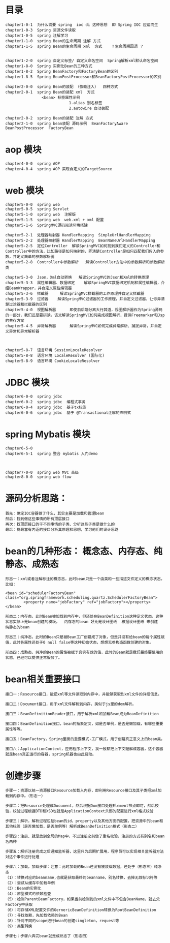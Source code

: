 # 目录 
    chapter1-0-1  为什么需要 spring  ioc di 这种思想  即 Spring IOC 应运而生
    chapter1-0-3  Spring 资源文件读取
    chapter1-0-5  spring 注解学习
    chapter1-1-0  spring Bean的生命周期 注解 方式
    chapter1-1-5  spring Bean的生命周期 xml  方式    ？生命周期回调 ？
  
    
    chapter1-2-0  spring 自定义标签/ 自定义命名空间  Spring解析xml默认命名空间
    chapter1-8-0  Spring 实例化Bean的三种方式
    chapter1-8-2  Spring BeanFactory和FactoryBean的区别
    chapter1-8-5  Spring BeanPostProcessor和BeanFactoryPostProcessor的区别
    
    chapter2-0-0  spring Bean的装配 （依赖注入）  四种方式
    chapter2-0-1  spring Bean的装配 xml  方式
                    <bean> 标签属性示例
                                1.alias 别名标签
                                2.autowire 自动装配 
                                
    chapter2-0-2  spring Bean的装配 注解 方式
    chapter2-1-0  spring bean装配 源码示例  BeanFactoryAware BeanPostProcessor  FactoryBean
# aop 模块   
    chapter4-0-0  spring AOP
    chapter4-0-4  spring AOP 实现自定义的TargetSource
# web 模块
    chapter5-0-0  spring web
    chapter5-0-5  spring Servlet 
    chapter5-1-0  spring web  注解版 
    chapter5-1-5  spring web  web.xml + xml 配置
    chapter5-1-6  SpringMVC源码阅读环境搭建  
    
    chapter5-2-1  处理器映射器 HandlerMapping  SimpleUrlHandlerMapping
    chapter5-2-2  处理器映射器 HandlerMapping  BeanNameUrlHandlerMapping
    chapter5-2-5  定位Controller  解读SpringMVC如何找到我们定义的Controller和Controller中的方法，比如路径是如何映射的，弄清楚Controller是如何匹配我们传入的参数，并定义简单的参数解析器
    chapter5-2-8  Controller中参数解析   解读Controller方法中的参数解析和参数解析类
    
    chapter5-3-0  Json，Xml自动转换   解读SpringMVC的Json和Xml的转换原理
    chapter5-3-3  属性编辑器、数据绑定    解读SpringMVC数据绑定机制和属性编辑器，介绍BeanWrapper，并自定义属性编辑器
    chapter5-3-6  拦截器     解读SpringMVC拦截器的工作原理并自定义拦截器
    chapter5-3-9  过滤器    解读SpringMVC过滤器的工作原理，并自定义过滤器，让你弄清楚过滤器和拦截器的区别
    chapter5-4-0  视图解析器      即使前后端分离大行其道，视图解析器作为Spring源码的一部分，我们还是要研读。该文解读SpringMVC如何完成视图解析，提供Freemarker和Jsp的共存方案
    chapter5-4-5  异常解析器      解读SpringMVC如何完成异常解析、捕捉异常，并自定义异常和异常解析器
 


    chapter5-8-7  语言环境 SessionLocaleResolver  
    chapter5-8-8  语言环境 LocaleResolver (国际化)
    chapter5-8-9  语言环境 CookieLocaleResolver  
    
# JDBC 模块 
    chapter6-0-0  spring jdbc
    chapter6-0-2  spring jdbc  编程式事务
    chapter6-0-4  spring jdbc  基于tx标签 
    chapter6-0-6  spring jdbc  基于 @Transactional注解的声明式
    
# spring Mybatis  模块    
    chapter6-5-0  
    chapter6-5-1  spring 整合 mybatis 入门demo
    
    
    
    chapter7-0-0  spring web MVC 高级
    chapter8-0-0  spring web flow


# 源码分析思路：
    首先：确定IOC容器做了什么，其实主要是加载和管理bean
    然后：找到做这些事情的所有顶层接口
    再次：找顶层接口的干不同事情的子类、分析这些子类是做什么的
    最后：挑最富有内涵的接口分析其原理和思想，学习他们的设计思路

#  bean的几种形态： 概念态、内存态、纯静态、成熟态
 
    形态一：xml或者注解标注的概念态，此时bean只是一个由类和一些描述文件定义的概念状态，比如：
    
    <bean id="schedulerFactoryBean" class="org.springframework.scheduling.quartz.SchedulerFactoryBean">
            <property name="jobFactory" ref="jobFactory"></property>
    </bean>
    
    形态二：内存态，此时Bean被加载到内存中，但还处在BeanDefinition这种定义状态，这种状态实际上是bean创建的模板。  内存态的bean 好比是设计图纸  根据设计图纸 来创建  纯静态的bean 
    
    形态三：纯净态，此时的Bean只是被Bean工厂创建成了对象，但是并没有给bean的每个属性赋值，此时各属性还处于0 null false等这种初始状态，想想无参构造函数创建的对象。
    
    形态四：成熟态，纯净的Bean的属性被赋予真实有效的值，此时的Bean就是我们最终要使用的状态，已经可以提供正常服务了。
    
# bean相关重要接口
    接口一：Resource接口，能把xml等文件读取到内存中，并能够获取到xml文件的详细信息。
    
    接口二：Document接口，用于xml文件解析到内存，类似于js里的dom解析。
    
    接口三：BeanDefinitionReader接口，用于解析xml和加载Bean成为BeanDefinition
    
    接口四：BeanDefinition接口，bean的抽象定义，如是否单例，是否是懒加载，有哪些重要属性等等。
    
    接口五：BeanFactory，Spring里面的重要模式-工厂模式，用于创建真正意义上的bean类。
    
    接口六：ApplicationContext，应用程序上下文，我一般都把上下文理解成容器，这个容器就是bean真正运行的容器，spring机器也由此启动。
    
# 创建步骤

    步骤一：资源以统一资源接口Resource加载入内存，即利用Resource接口及其子类把xml加载到内存中。（形态一）
    
    步骤二：把Resource处理成Document，然后根据Dom接口处理Element节点即可，然后校验，校验过程根据DTD和XSD也就是ApplicationContext头部的配置进行xml格式校验
    
    步骤三：解析，解析过程包括bean的id，property以及其他方面的配置，把资源中的bean和其他标签（是否懒加载，是否单例等）解析成BeanDefinition格式（形态二）
    
    步骤四：注册、就是放到全局的Map中，不过注册之前做了重名校验，注册的方式有别名和bean名两种
    
    步骤五：解析注册完成之后通知监听器，这里只为后期扩展用，程序员可以实现相关监听器方法对这个事件进行处理
    
    步骤六：加载，加载步骤：注意：此时加载的Bean还没有被装载数据，还处于（形态三）纯净态
    （1）：转换对应的beanname,也就是获取最终的beanname，别名转换，去掉无效标识符等
    （2）：尝试从缓存中加载单例
    （3）：Bean的实例化
    （4）：原型模式的依赖检查
    （5）：检测ParentBeanFactory，如果当前检测到的xml文件中不包含BeanName，就去父Factory中获取
    （6）：将存储XML配置文件的GernericBeanDefinition转换为RootBeanDefinition
    （7）：寻找依赖，先加载依赖的Bean
    （8）：针对不同的scope进行bean的创建singleton，request等
    （9）：类型转换
    
    步骤七：步骤六弄完bean就是成熟态了（形态四）
    



